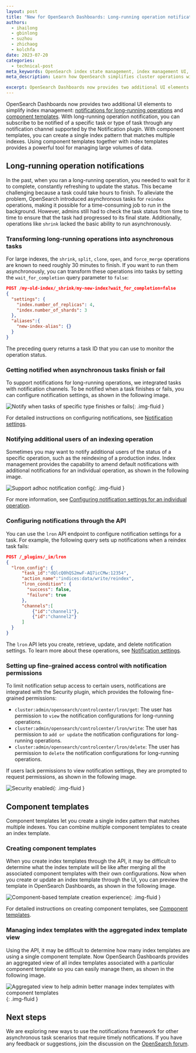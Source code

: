 ```yaml
---
layout: post
title: "New for OpenSearch Dashboards: Long-running operation notifications and component templates"
authors:
  - ihailong
  - gbinlong
  - suzhou
  - zhichaog
  - kolchfa
date: 2023-07-20
categories:
  - technical-post
meta_keywords: OpenSearch index state management, index management UI, OpenSearch dashboards
meta_description: Learn how OpenSearch simplifies cluster operations with index management UI enhancements that enable you to manage component templates in a user-friendly way.

excerpt: OpenSearch Dashboards now provides two additional UI elements to simplify index management---notifications for long-running operations and component templates. With long-running operation notification, you can subscribe to be notified of a specific task or type of task through any notification channel supported by the Notification plugin. With component templates, you can create a single index pattern that matches multiple indexes. Using component templates together with index templates provides a powerful tool for managing large volumes of data.
---
```


OpenSearch Dashboards now provides two additional UI elements to simplify index management: [notifications for long-running operations](#long-running-operation-notifications) and [component templates](#component-templates). With long-running operation notification, you can subscribe to be notified of a specific task or type of task through any notification channel supported by the Notification plugin. With component templates, you can create a single index pattern that matches multiple indexes. Using component templates together with index templates provides a powerful tool for managing large volumes of data.

## Long-running operation notifications

In the past, when you ran a long-running operation, you needed to wait for it to complete, constantly refreshing to update the status. This became challenging because a task could take hours to finish. To alleviate the problem, OpenSearch introduced asynchronous tasks for `reindex` operations, making it possible for a time-consuming job to run in the background. However, admins still had to check the task status from time to time to ensure that the task had progressed to its final state. Additionally, operations like `shrink` lacked the basic ability to run asynchronously.

### Transforming long-running operations into asynchronous tasks

For large indexes, the `shrink`, `split`, `clone`, `open`, and `force_merge` operations are known to need roughly 30 minutes to finish. If you want to run them asynchronously, you can transform these operations into tasks by setting the `wait_for_completion` query parameter to `false`:

```json
POST /my-old-index/_shrink/my-new-index?wait_for_completion=false
{
  "settings": {
    "index.number_of_replicas": 4,
    "index.number_of_shards": 3
  },
  "aliases":{
    "new-index-alias": {}
  }
}
```

The preceding query returns a task ID that you can use to monitor the operation status. 

### Getting notified when asynchronous tasks finish or fail

To support notifications for long-running operations, we integrated tasks with notification channels. To be notified when a task finishes or fails, you can configure notification settings, as shown in the following image.

<img src="/assets/media/blog-images/2023-07-20-long-running-operation-and-component-template/notify-when-tasks-of-specific-type-finishes-or-fails.png" alt="Notify when tasks of specific type finishes or fails"/>{: .img-fluid }

For detailed instructions on configuring notifications, see [Notification settings](https://opensearch.org/docs/latest/dashboards/im-dashboards/notifications/).

### Notifying additional users of an indexing operation

Sometimes you may want to notify additional users of the status of a specific operation, such as the reindexing of a production index. Index management provides the capability to amend default notifications with additional notifications for an individual operation, as shown in the following image.

<img src="/assets/media/blog-images/2023-07-20-long-running-operation-and-component-template/support-adhoc-notification-config.png" alt="Support adhoc notification config"/>{: .img-fluid }

For more information, see [Configuring notification settings for an individual operation](https://opensearch.org/docs/latest/dashboards/im-dashboards/notifications/#configuring-notification-settings-for-an-individual-operation).

### Configuring notifications through the API

You can use the `lron` API endpoint to configure notification settings for a task. For example, the following query sets up notifications when a reindex task fails:

```json
POST /_plugins/_im/lron
{
  "lron_config": {
      "task_id":"dQlcQ0hQS2mwF-AQ7icCMw:12354",
      "action_name":"indices:data/write/reindex",
      "lron_condition": {
        "success": false,
        "failure": true
      },
      "channels":[
          {"id":"channel1"},
          {"id":"channel2"}
      ]
  }
}
```

The `lron` API lets you create, retrieve, update, and delete notification settings. To learn more about these operations, see [Notification settings](https://opensearch.org/docs/latest/im-plugin/notifications-settings/).

### Setting up fine-grained access control with notification permissions

To limit notification setup access to certain users, notifications are integrated with the Security plugin, which provides the following fine-grained permissions:

- `cluster:admin/opensearch/controlcenter/lron/get`: The user has permission to `view` the notification configurations for long-running operations.
- `cluster:admin/opensearch/controlcenter/lron/write`: The user has permission to `add or update` the notification configurations for long-running operations.
- `cluster:admin/opensearch/controlcenter/lron/delete`: The user has permission to `delete` the notification configurations for long-running operations.

If users lack permissions to view notification settings, they are prompted to request permissions, as shown in the following image.

<img src="/assets/media/blog-images/2023-07-20-long-running-operation-and-component-template/security-enabled.png" alt="Security enabled"/>{: .img-fluid }

## Component templates

Component templates let you create a single index pattern that matches multiple indexes. You can combine multiple component templates to create an index template.

### Creating component templates

When you create index templates through the API, it may be difficult to determine what the index template will be like after merging all the associated component templates with their own configurations. Now when you create or update an index template through the UI, you can preview the template in OpenSearch Dashboards, as shown in the following image.

<img src="/assets/media/blog-images/2023-07-20-long-running-operation-and-component-template/component-based-template-creation-experience.png" alt="Component-based template creation experience"/>{: .img-fluid }

For detailed instructions on creating component templates, see [Component templates](https://opensearch.org/docs/latest/dashboards/im-dashboards/component-templates/).

### Managing index templates with the aggregated index template view

Using the API, it may be difficult to determine how many index templates are using a single component template. Now OpenSearch Dashboards provides an aggregated view of all index templates associated with a particular component template so you can easily manage them, as shown in the following image.

<img src="/assets/media/blog-images/2023-07-20-long-running-operation-and-component-template/aggregated-view-to-help-admin-better-manage-index-templates-with-component-templates.png" alt="Aggregated view to help admin better manage index templates with component templates"/>{: .img-fluid }

## Next steps

We are exploring new ways to use the notifications framework for other asynchronous task scenarios that require timely notifications. If you have any feedback or suggestions, join the discussion on the [OpenSearch forum](https://forum.opensearch.org/). 
